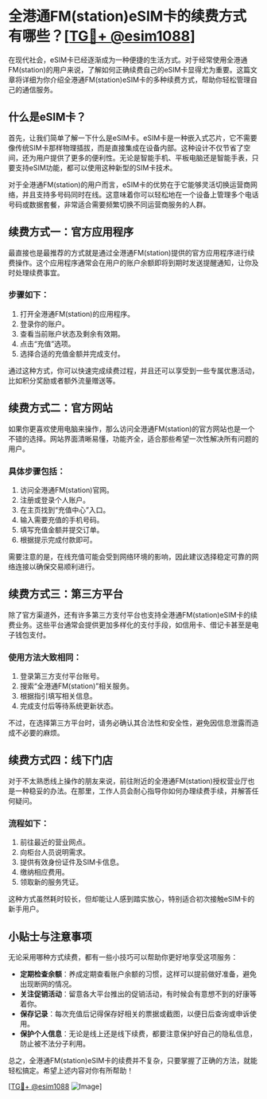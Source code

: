 # 全港通FM(station)eSIM卡的续费方式有哪些？[[TG💪+ @esim1088](https://t.me/s/esim1088)]

在现代社会，eSIM卡已经逐渐成为一种便捷的生活方式。对于经常使用全港通FM(station)的用户来说，了解如何正确续费自己的eSIM卡显得尤为重要。这篇文章将详细为你介绍全港通FM(station)eSIM卡的多种续费方式，帮助你轻松管理自己的通信服务。

## 什么是eSIM卡？

首先，让我们简单了解一下什么是eSIM卡。eSIM卡是一种嵌入式芯片，它不需要像传统SIM卡那样物理插拔，而是直接集成在设备内部。这种设计不仅节省了空间，还为用户提供了更多的便利性。无论是智能手机、平板电脑还是智能手表，只要支持eSIM功能，都可以使用这种新型的SIM卡技术。

对于全港通FM(station)的用户而言，eSIM卡的优势在于它能够灵活切换运营商网络，并且支持多号码同时在线。这意味着你可以轻松地在一个设备上管理多个电话号码或数据套餐，非常适合需要频繁切换不同运营商服务的人群。

## 续费方式一：官方应用程序

最直接也是最推荐的方式就是通过全港通FM(station)提供的官方应用程序进行续费操作。这个应用程序通常会在用户的账户余额即将到期时发送提醒通知，让你及时处理续费事宜。

### 步骤如下：
1. 打开全港通FM(station)的应用程序。
2. 登录你的账户。
3. 查看当前账户状态及剩余有效期。
4. 点击“充值”选项。
5. 选择合适的充值金额并完成支付。

通过这种方式，你可以快速完成续费过程，并且还可以享受到一些专属优惠活动，比如积分奖励或者额外流量赠送等。

## 续费方式二：官方网站

如果你更喜欢使用电脑来操作，那么访问全港通FM(station)的官方网站也是一个不错的选择。网站界面清晰易懂，功能齐全，适合那些希望一次性解决所有问题的用户。

### 具体步骤包括：
1. 访问全港通FM(station)官网。
2. 注册或登录个人账户。
3. 在主页找到“充值中心”入口。
4. 输入需要充值的手机号码。
5. 填写充值金额并提交订单。
6. 根据提示完成付款即可。

需要注意的是，在线充值可能会受到网络环境的影响，因此建议选择稳定可靠的网络连接以确保交易顺利进行。

## 续费方式三：第三方平台

除了官方渠道外，还有许多第三方支付平台也支持全港通FM(station)eSIM卡的续费业务。这些平台通常会提供更加多样化的支付手段，如信用卡、借记卡甚至是电子钱包支付。

### 使用方法大致相同：
1. 登录第三方支付平台账号。
2. 搜索“全港通FM(station)”相关服务。
3. 根据指引填写相关信息。
4. 完成支付后等待系统更新状态。

不过，在选择第三方平台时，请务必确认其合法性和安全性，避免因信息泄露而造成不必要的麻烦。

## 续费方式四：线下门店

对于不太熟悉线上操作的朋友来说，前往附近的全港通FM(station)授权营业厅也是一种稳妥的办法。在那里，工作人员会耐心指导你如何办理续费手续，并解答任何疑问。

### 流程如下：
1. 前往最近的营业网点。
2. 向柜台人员说明需求。
3. 提供有效身份证件及SIM卡信息。
4. 缴纳相应费用。
5. 领取新的服务凭证。

这种方式虽然耗时较长，但却能让人感到踏实放心，特别适合初次接触eSIM卡的新手用户。

## 小贴士与注意事项

无论采用哪种方式续费，都有一些小技巧可以帮助你更好地享受这项服务：

- **定期检查余额**：养成定期查看账户余额的习惯，这样可以提前做好准备，避免出现断网的情况。
- **关注促销活动**：留意各大平台推出的促销活动，有时候会有意想不到的好康等着你。
- **保存记录**：每次充值后记得保存好相关的票据或截图，以便日后查询或申诉使用。
- **保护个人信息**：无论是线上还是线下续费，都要注意保护好自己的隐私信息，防止被不法分子利用。

总之，全港通FM(station)eSIM卡的续费并不复杂，只要掌握了正确的方法，就能轻松搞定。希望上述内容对你有所帮助！

[[TG💪+ @esim1088](https://t.me/s/esim1088) ![Image](https://i.postimg.cc/4NQfJmqS/Snipaste-2025-05-13-00-14-12.png)]